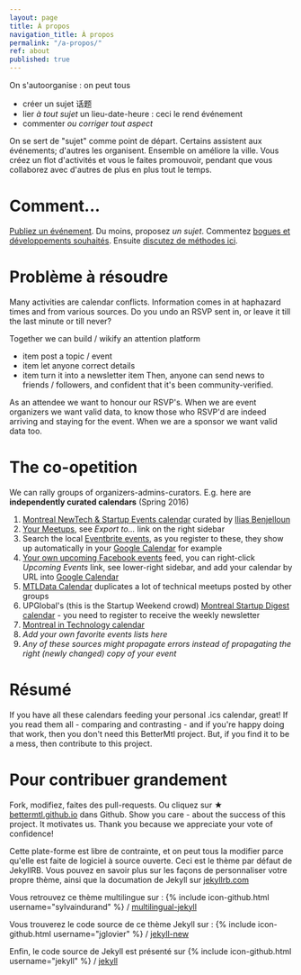 ```yaml
---
layout: page
title: À propos
navigation_title: À propos
permalink: "/a-propos/"
ref: about
published: true
---
```


On s'autoorganise : on peut tous

- créer un sujet 话题
- lier _à tout sujet_ un lieu-date-heure : ceci le rend événement
- commenter _ou corriger tout aspect_

On se sert de "sujet" comme point de départ. Certains assistent aux événements; d'autres les organisent. Ensemble on améliore la ville. Vous créez un flot d'activités et vous le faites promouvoir, pendant que vous collaborez avec d'autres de plus en plus tout le temps.

# Comment...

[Publiez un événement](/create). Du moins, proposez _un sujet_. Commentez [bogues et développements souhaités](waffle.io/bettermtl/bettermtl.github.io). Ensuite [discutez de méthodes ici](gitter.im/bettermtl/general).

# Problème à résoudre

Many activities are calendar conflicts. Information comes in at haphazard times and from various sources. Do you undo an RSVP sent in, or leave it till the last minute or till never?

Together we can build / wikify an attention platform

- item post a topic / event
- item let anyone correct details
- item turn it into a newsletter item
Then, anyone can send news to friends / followers, and confident that it's been community-verified.

As an attendee we want to honour our RSVP's. When we are event organizers we want valid data, to know those who RSVP'd are indeed arriving and staying for the event. When we are a sponsor we want valid data too.


# The co-opetition
We can rally groups of organizers-admins-curators. E.g. here are **independently curated calendars** (Spring 2016)

1. [Montreal NewTech & Startup Events calendar](http://notman.org/event-space/#mtltech) curated by [Ilias Benjelloun](https://www.linkedin.com/in/iliasbenjelloun)
1. [Your Meetups](http://www.meetup.com/find/events/?allMeetups=true&radius=50&userFreeform=Montr%C3%A9al%2C+QC&mcId=z278063&mcName=Montr%C3%A9al%2C+Qu%C3%A9bec%2C+CA&eventFilter=mysugg), see *Export to...* link on the right sidebar
1. Search the local [Eventbrite events](https://www.eventbrite.ca/d/canada--montreal/events/?crt=regular&sort=best&view=list), as you register to these, they show up automatically in your [Google Calendar](https://calendar.google.com/) for example
1. [Your own upcoming Facebook events](https://www.facebook.com/events/upcoming) feed, you can right-click *Upcoming Events* link, see lower-right sidebar, and add your calendar by URL into [Google Calendar](https://calendar.google.com/)
1. [MTLData Calendar](http://mtldata.com/calendar/) duplicates a lot of technical meetups posted by other groups
1. UPGlobal's (this is the Startup Weekend crowd) [Montreal Startup Digest calendar](https://www.startupdigest.com/digests/montreal) - you need to register to receive the weekly newsletter
1. [Montreal in Technology calendar](http://www.montrealintechnology.com/calendar/)
1. *Add your own favorite events lists here*
1. *Any of these sources might propagate errors instead of propagating the right (newly changed) copy of your event*


# Résumé

If you have all these calendars feeding your personal .ics calendar, great! If you read them all - comparing and contrasting - and if you're happy doing that work, then you don't need this BetterMtl project. But, if you find it to be a mess, then contribute to this project.

# Pour contribuer grandement

Fork, modifiez, faites des pull-requests. Ou cliquez sur ★  [bettermtl.github.io](https://github.com/bettermtl/bettermtl.github.io) dans Github. Show you care - about the success of this project. It motivates us. Thank you because we appreciate your vote of confidence!

Cette plate-forme est libre de contrainte, et on peut tous la modifier parce qu'elle est faite de logiciel à source ouverte. Ceci est le thème par défaut de JekyllRB. Vous pouvez en savoir plus sur les façons de personnaliser votre propre thème, ainsi que la documation de Jekyll sur [jekyllrb.com](http://jekyllrb.com/)

Vous retrouvez ce thème multilingue sur :
{% include icon-github.html username="sylvaindurand" %} /
[multilingual-jekyll](https://github.com/sylvaindurand/multilingual-jekyll)

Vous trouverez le code source de ce thème Jekyll sur :
{% include icon-github.html username="jglovier" %} /
[jekyll-new](https://github.com/jglovier/jekyll-new)

Enfin, le code source de Jekyll est présenté sur
{% include icon-github.html username="jekyll" %} /
[jekyll](https://github.com/jekyll/jekyll)
